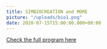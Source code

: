 ```yaml
---
title: SIMBIOCREATION and MORE
picture: "/uploads/bio1.png"
date: 2020-07-15T15:00:00.000+00:00
---
```


[Check the full program here](https://live.fablabs.io/events/simbioceacionk-rilla-session-2)
